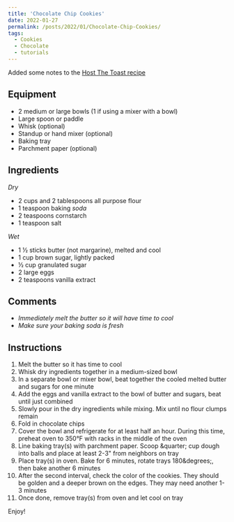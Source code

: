 ```yaml
---
title: 'Chocolate Chip Cookies'
date: 2022-01-27
permalink: /posts/2022/01/Chocolate-Chip-Cookies/
tags:
  - Cookies
  - Chocolate
  - tutorials
---
```


Added some notes to the [Host The Toast recipe](https://hostthetoast.com/best-chewy-cafe-style-chocolate-chip-cookies/#tasty-recipes-9463-jump-target)

## Equipment
* 2 medium or large bowls (1 if using a mixer with a bowl)
* Large spoon or paddle
* Whisk (optional)
* Standup or hand mixer (optional)
* Baking tray
* Parchment paper (optional)

## Ingredients
*Dry*
* 2 cups and 2 tablespoons all purpose flour
* 1 teaspoon baking *soda*
* 2 teaspoons cornstarch
* 1 teaspoon salt

*Wet*
* 1 &half; sticks butter (not margarine), melted and cool
* 1 cup brown sugar, lightly packed
* &half; cup granulated sugar
* 2 large eggs
* 2 teaspoons vanilla extract

## Comments
* *Immediately melt the butter so it will have time to cool*
* *Make sure your baking soda is fresh*

## Instructions
1. Melt the butter so it has time to cool
1. Whisk dry ingredients together in a medium-sized bowl
1. In a separate bowl or mixer bowl, beat together the cooled melted butter and sugars for one minute
1. Add the eggs and vanilla extract to the bowl of butter and sugars, beat until just combined
1. Slowly pour in the dry ingredients while mixing. Mix until no flour clumps remain
1. Fold in chocolate chips
1. Cover the bowl and refrigerate for at least half an hour. During this time, preheat oven to 350&deg;F with racks in the middle of the oven
1. Line baking tray(s) with parchment paper. Scoop &quarter; cup dough into balls and place at least 2-3" from neighbors on tray
1. Place tray(s) in oven. Bake for 6 minutes, rotate trays 180&degrees;, then bake another 6 minutes
1. After the second interval, check the color of the cookies. They should be golden and a deeper brown on the edges. They may need another 1-3 minutes
1. Once done, remove tray(s) from oven and let cool on tray

Enjoy!
